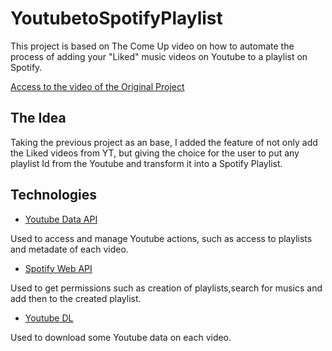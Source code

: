 # YoutubetoSpotifyPlaylist

This project is based on The Come Up video on how to automate the process of adding your "Liked" music videos on Youtube to a playlist on Spotify.

[Access to the video of the Original Project](https://www.youtube.com/watch?v=7J_qcttfnJA)

## The Idea

Taking the previous project as an base, I added the feature of not only add the Liked videos from YT, but giving the choice for the user to put any playlist Id from the Youtube and transform it into a Spotify Playlist.

## Technologies

- [Youtube Data API](https://developers.google.com/youtube/v3)

Used to access and manage Youtube actions, such as access to playlists and metadate of each video.

- [Spotify Web API](https://developer.spotify.com/documentation/web-api/)

Used to get permissions such as creation of playlists,search for musics and add then to the created playlist.

- [Youtube DL](https://github.com/ytdl-org/youtube-dl/)

Used to download some Youtube data on each video.
